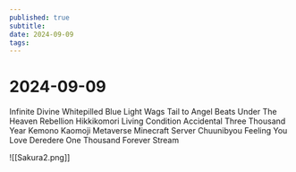 ```yaml
---
published: true
subtitle: 
date: 2024-09-09
tags: 
---
```


# 2024-09-09

Infinite Divine Whitepilled Blue Light Wags Tail to Angel Beats Under The Heaven Rebellion Hikkikomori Living Condition Accidental Three Thousand Year Kemono Kaomoji Metaverse Minecraft Server Chuunibyou Feeling You Love Deredere One Thousand Forever Stream

![[Sakura2.png]]